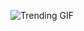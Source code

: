 
<!-- GIF_SECTION -->
![Trending GIF](https://media2.giphy.com/media/v1.Y2lkPThiYjIxNzcyOXQ3OWQxdm0xeGFlcWR5dXJ6cGF5aTV3cGtjNnE2ZzYxcDJ6amFyMyZlcD12MV9naWZzX3NlYXJjaCZjdD1n/khMQDMRqOBEToISmyp/giphy.gif)
<!-- END_GIF_SECTION -->
